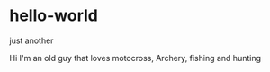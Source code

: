 # hello-world
just another 

Hi
I'm an old guy that loves motocross, Archery, fishing and hunting


